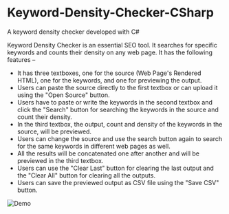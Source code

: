 # Keyword-Density-Checker-CSharp
A keyword density checker developed with C#

Keyword Density Checker is an essential SEO tool. It searches for specific keywords and counts their density on any web page. It has the following features –

- It has three textboxes, one for the source (Web Page&#39;s Rendered HTML), one for the keywords, and one for previewing the output.
- Users can paste the source directly to the first textbox or can upload it using the &quot;Open Source&quot; button.
- Users have to paste or write the keywords in the second textbox and click the &quot;Search&quot; button for searching the keywords in the source and count their density.
- In the third textbox, the output, count and density of the keywords in the source, will be previewed.
- Users can change the source and use the search button again to search for the same keywords in different web pages as well.
- All the results will be concatenated one after another and will be previewed in the third textbox.
- Users can use the &quot;Clear Last&quot; button for clearing the last output and the &quot;Clear All&quot; button for clearing all the outputs.
- Users can save the previewed output as CSV file using the &quot;Save CSV&quot; button.

![Demo](https://user-images.githubusercontent.com/59251665/108399293-27712080-7244-11eb-98fe-2abedaebc05d.jpg)
